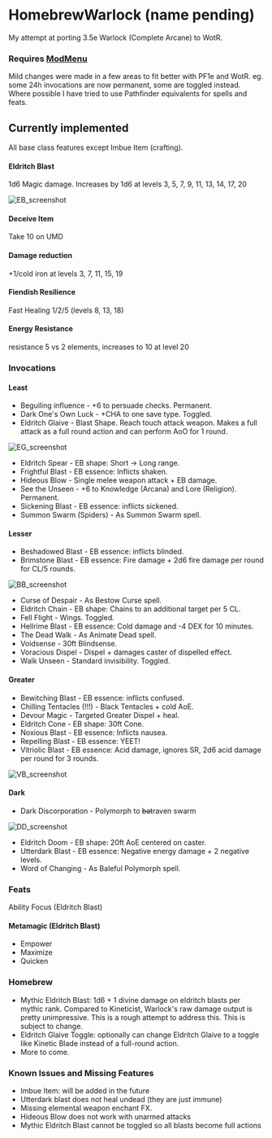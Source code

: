 # HomebrewWarlock (name pending)

My attempt at porting 3.5e Warlock (Complete Arcane) to WotR.

### Requires [ModMenu](https://github.com/WittleWolfie/ModMenu)

Mild changes were made in a few areas to fit better with PF1e and WotR. eg. some 24h invocations are now permanent, some are toggled instead.
Where possible I have tried to use Pathfinder equivalents for spells and feats.

## Currently implemented

All base class features except Imbue Item (crafting).

#### Eldritch Blast
1d6 Magic damage. Increases by 1d6 at levels 3, 5, 7, 9, 11, 13, 14, 17, 20

![EB_screenshot](https://github.com/microsoftenator2022/HomebrewWarlock/assets/105488202/86ad3700-8c2d-49b3-8aff-999393bc0068)

#### Deceive Item
Take 10 on UMD

#### Damage reduction
+1/cold iron at levels 3, 7, 11, 15, 19

#### Fiendish Resilience
Fast Healing 1/2/5 (levels 8, 13, 18)

#### Energy Resistance
resistance 5 vs 2 elements, increases to 10 at level 20

### Invocations
#### Least

- Beguiling influence - +6 to persuade checks. Permanent.
- Dark One's Own Luck - +CHA to one save type. Toggled.
- Eldritch Glaive - Blast Shape. Reach touch attack weapon. Makes a full attack as a full round action and can perform AoO for 1 round.

![EG_screenshot](https://github.com/microsoftenator2022/HomebrewWarlock/assets/105488202/ea7b966f-da5e-4b56-a649-d711c5d33154)

- Eldritch Spear - EB shape: Short -> Long range.
- Frightful Blast - EB essence: Inflicts shaken.
- Hideous Blow - Single melee weapon attack + EB damage.
- See the Unseen - +6 to Knowledge (Arcana) and Lore (Religion). Permanent.
- Sickening Blast - EB essence: inflicts sickened.
- Summon Swarm (Spiders) - As Summon Swarm spell.

#### Lesser
- Beshadowed Blast - EB essence: inflicts blinded.
- Brimstone Blast - EB essence: Fire damage + 2d6 fire damage per round for CL/5 rounds.

![BB_screenshot](https://github.com/microsoftenator2022/HomebrewWarlock/assets/105488202/c2ad6aa8-549e-410b-92eb-43a70e55ffb5)

- Curse of Despair - As Bestow Curse spell.
- Eldritch Chain - EB shape: Chains to an additional target per 5 CL.
- Fell Flight - Wings. Toggled.
- Hellrime Blast - EB essence: Cold damage and -4 DEX for 10 minutes.
- The Dead Walk - As Animate Dead spell.
- Voidsense - 30ft Blindsense.
- Voracious Dispel - Dispel + damages caster of dispelled effect.
- Walk Unseen - Standard invisibility. Toggled.

#### Greater
- Bewitching Blast - EB essence: inflicts confused.
- Chilling Tentacles (!!!) - Black Tentacles + cold AoE.
- Devour Magic - Targeted Greater Dispel + heal.
- Eldritch Cone - EB shape: 30ft Cone.
- Noxious Blast - EB essence: Inflicts nausea.
- Repelling Blast - EB essence: YEET!
- Vitriolic Blast - EB essence: Acid damage, ignores SR, 2d6 acid damage per round for 3 rounds.

![VB_screenshot](https://github.com/microsoftenator2022/HomebrewWarlock/assets/105488202/fe47652f-b3d4-4364-8617-ea9b37fa940d)

#### Dark

- Dark Discorporation - Polymorph to ~~bat~~raven swarm

![DD_screenshot](https://github.com/microsoftenator2022/HomebrewWarlock/assets/105488202/a084d530-66a5-487c-ad0e-2ff0152e9373)
- Eldritch Doom - EB shape: 20ft AoE centered on caster.
- Utterdark Blast - EB essence: Negative energy damage + 2 negative levels.
- Word of Changing - As Baleful Polymorph spell.

### Feats
Ability Focus (Eldritch Blast)

#### Metamagic (Eldritch Blast)
- Empower
- Maximize
- Quicken

### Homebrew
- Mythic Eldritch Blast: 1d6 + 1 divine damage on eldritch blasts per mythic rank.
  Compared to Kineticist, Warlock's raw damage output is pretty unimpressive. This is a rough attempt to address this. This is subject to change.
- Eldritch Glaive Toggle: optionally can change Eldritch Glaive to a toggle like Kinetic Blade instead of a full-round action.
- More to come.

### Known Issues and Missing Features
- Imbue Item: will be added in the future
- Utterdark blast does not heal undead (they are just immune)
- Missing elemental weapon enchant FX.
- Hideous Blow does not work with unarmed attacks
- Mythic Eldritch Blast cannot be toggled so all blasts become full actions
